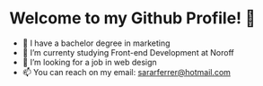 # Welcome to my Github Profile! 👋 
- 👀 I have a bachelor degree in marketing 
- 🌱 I’m currenty studying Front-end Development at Noroff 
- 💞️ I’m looking for a job in web design
- 📫 You can reach on my email: sararferrer@hotmail.com


